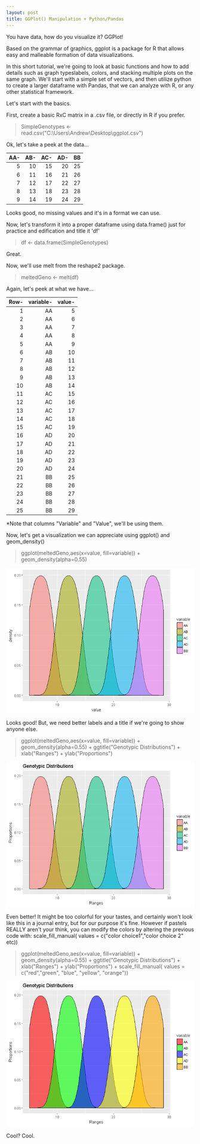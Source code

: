 ```yaml
---
layout: post
title: GGPlot() Manipulation + Python/Pandas
---
```


You have data, how do you visualize it? GGPlot!

Based on the grammar of graphics, ggplot is a package for R that allows easy and malleable formation of data visualizations. 

In this short tutorial, we're going to look at basic functions and how to add details such as graph typeslabels, colors, 
and stacking multiple plots on the same graph. We'll start with a simple set of vectors, and then utilize python to create a 
larger dataframe with Pandas, that we can analyze with R, or any other statistical framework. 

Let's start with the basics. 

First, create a basic RxC matrix in a .csv file, or directly in R if you prefer. 

> SimpleGenotypes <- read.csv("C:\\Users\\Andrew\\Desktop\\ggplot.csv")

Ok, let's take a peek at the data...


  |AA-|AB-|AC-|AD-|BB|
  |---:|---:|---:|---:|---:|
  |5 |10 |15 |20 |25|
  |6 |11 |16 |21 |26|
  |7 |12 |17 |22 |27|
  |8 |13 |18 |23 |28|
  |9 |14 |19 |24 |29|


Looks good, no missing values and it's in a format we can use.

Now, let's transform it into a proper dataframe using data.frame() just for practice and edification and title it 'df'

> df <- data.frame(SimpleGenotypes)

Great.

Now, we'll use melt from the reshape2 package.

> meltedGeno <- melt(df)

Again, let's peek at what we have...


| Row-|variable-|value-|
|---:|---:|---:|
|1   |    AA  |   5|
|2  |      AA |    6|
|3  |      AA |    7|
|4  |      AA|     8|
|5  |      AA|     9|
|6  |      AB |   10|
|7   |     AB  |  11|
|8  |      AB |   12|
|9  |      AB |   13|
|10 |      AB |   14|
|11 |      AC |   15|
|12 |      AC |   16|
|13 |      AC |   17|
|14 |      AC |   18|
|15 |      AC |   19|
|16 |      AD|    20|
|17 |      AD|    21|
|18 |      AD|    22|
|19 |      AD|    23|
|20 |      AD|    24|
|21 |      BB|    25|
|22 |      BB|    26|
|23 |      BB  |  27|
|24 |      BB |   28|
|25|       BB|    29|


*Note that columns "Variable" and "Value", we'll be using them. 

Now, let's get a visualization we can appreciate using ggplot() and geom_density()

>ggplot(meltedGeno,aes(x=value, fill=variable)) + geom_density(alpha=0.55)

<img src="/Images/GenoPlot1.png" class="inline"/>

Looks good! But, we need better labels and a title if we're going to show anyone else. 

> ggplot(meltedGeno,aes(x=value, fill=variable)) + geom_density(alpha=0.55) + ggtitle("Genotypic Distributions") + 
  xlab("Ranges") + ylab("Proportions")
  
<img src="/Images/GenoPlot2.png" class="inline"/>

Even better! It might be too colorful for your tastes, and certainly won't look like this in a journal entry, but for our 
purpose it's fine. However if pastels REALLY aren't your think, you can modify the colors by altering the previous code with:
scale_fill_manual( values = c("color choice1","color choice 2" etc))

>ggplot(meltedGeno,aes(x=value, fill=variable)) + geom_density(alpha=0.55) + ggtitle("Genotypic Distributions") + 
  xlab("Ranges") + ylab("Proportions") + scale_fill_manual( values = c("red","green", "blue", "yellow", "orange"))

 <img src="/Images/GenoPlot3.png" class="inline"/>
 
 Cool? Cool.

  
